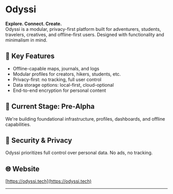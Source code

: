 # Odyssi

**Explore. Connect. Create.**  
Odyssi is a modular, privacy-first platform built for adventurers, students, travelers, creatives, and offline-first users. Designed with functionality and minimalism in mind.

## 🚀 Key Features
- Offline-capable maps, journals, and logs
- Modular profiles for creators, hikers, students, etc.
- Privacy-first: no tracking, full user control
- Data storage options: local-first, cloud-optional
- End-to-end encryption for personal content

## 📌 Current Stage: Pre-Alpha
We're building foundational infrastructure, profiles, dashboards, and offline capabilities.

## 🔐 Security & Privacy
Odyssi prioritizes full control over personal data. No ads, no tracking.

## 🌐 Website
[https://odyssi.tech](https://odyssi.tech)

---
